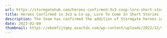 ```yaml
---
url: https://stormgatehub.com/heroes-confirmed-3v3-coop-lore-short-stories/
title: Heroes Confirmed in 3v3 & Co-op, Lore To Come In Short Stories
description: The team has confirmed the addition of Stormgate heroes in the 3 player modes, given a teaser on upcoming Lore reveals, and more in a recent community discussion.
date: 2023-02-09
thumbnail: https://ebomfijtqmy.exactdn.com/wp-content/uploads/2022/12/stormgate-pc-gamer-magazine.jpg?strip=all&lossy=1&ssl=1
---
```

